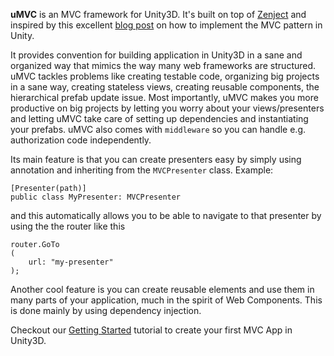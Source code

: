 **uMVC** is an MVC framework for Unity3D. It's built on top of [Zenject](https://github.com/modesttree/Zenject) and inspired by this excellent [blog post](http://engineering.socialpoint.es/MVC-pattern-unity3d-ui.html) on how to implement the MVC pattern in Unity.

It provides convention for building application in Unity3D in a sane and organized way that mimics the way many web frameworks are structured. uMVC tackles problems like creating testable code, organizing big projects in a sane way, creating stateless views, creating reusable components, the hierarchical prefab update issue. Most importantly, uMVC makes you more productive on big projects by letting you worry about your views/presenters and letting uMVC take care of setting up dependencies and instantiating your prefabs. 
uMVC also comes with `middleware` so you can handle e.g. authorization code independently.

Its main feature is that you can create presenters easy by simply using annotation and inheriting from the `MVCPresenter` class. Example:

```
[Presenter(path)]
public class MyPresenter: MVCPresenter
```

and this automatically allows you to be able to navigate to that presenter by using the the router like this

```
router.GoTo
(
    url: "my-presenter"
);
```

Another cool feature is you can create reusable elements and use them in many parts of your application, much in the spirit of Web Components. This is done mainly by using dependency injection.

Checkout our [Getting Started](https://github.com/cgarciae/umvc/wiki/Getting-Started) tutorial to create your first MVC App in Unity3D.
